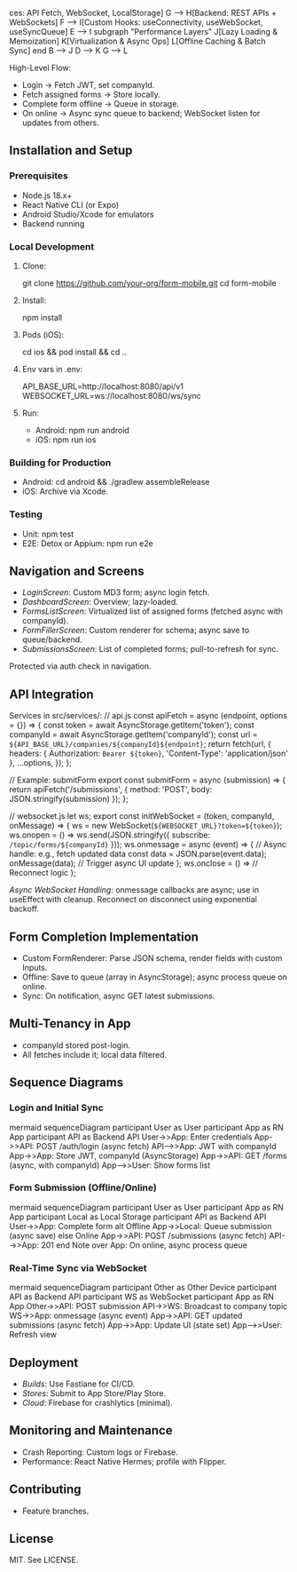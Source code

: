 ces: API Fetch, WebSocket, LocalStorage]
    G --> H[Backend: REST APIs + WebSockets]
    F --> I[Custom Hooks: useConnectivity, useWebSocket, useSyncQueue]
    E --> I
    subgraph "Performance Layers"
        J[Lazy Loading & Memoization]
        K[Virtualization & Async Ops]
        L[Offline Caching & Batch Sync]
    end
    B --> J
    D --> K
    G --> L

High-Level Flow:
- Login → Fetch JWT, set companyId.
- Fetch assigned forms → Store locally.
- Complete form offline → Queue in storage.
- On online → Async sync queue to backend; WebSocket listen for updates from others.

## Installation and Setup

### Prerequisites
- Node.js 18.x+
- React Native CLI (or Expo)
- Android Studio/Xcode for emulators
- Backend running

### Local Development
1. Clone:
   
   git clone https://github.com/your-org/form-mobile.git
   cd form-mobile
   
2. Install:
   
   npm install
   
3. Pods (iOS):
   
   cd ios && pod install && cd ..
   
4. Env vars in .env:
   
   API_BASE_URL=http://localhost:8080/api/v1
   WEBSOCKET_URL=ws://localhost:8080/ws/sync
   
5. Run:
   - Android: npm run android
   - iOS: npm run ios

### Building for Production
- Android: cd android && ./gradlew assembleRelease
- iOS: Archive via Xcode.

### Testing
- Unit: npm test
- E2E: Detox or Appium: npm run e2e

## Navigation and Screens

- *LoginScreen*: Custom MD3 form; async login fetch.
- *DashboardScreen*: Overview; lazy-loaded.
- *FormsListScreen*: Virtualized list of assigned forms (fetched async with companyId).
- *FormFillerScreen*: Custom renderer for schema; async save to queue/backend.
- *SubmissionsScreen*: List of completed forms; pull-to-refresh for sync.

Protected via auth check in navigation.

## API Integration

Services in src/services/:
// api.js
const apiFetch = async (endpoint, options = {}) => {
  const token = await AsyncStorage.getItem('token');
  const companyId = await AsyncStorage.getItem('companyId');
  const url = `${API_BASE_URL}/companies/${companyId}${endpoint}`;
  return fetch(url, {
    headers: { Authorization: `Bearer ${token}`, 'Content-Type': 'application/json' },
    ...options,
  });
};

// Example: submitForm
export const submitForm = async (submission) => {
  return apiFetch('/submissions', { method: 'POST', body: JSON.stringify(submission) });
};

// websocket.js
let ws;
export const initWebSocket = (token, companyId, onMessage) => {
  ws = new WebSocket(`${WEBSOCKET_URL}?token=${token}`);
  ws.onopen = () => ws.send(JSON.stringify({ subscribe: `/topic/forms/${companyId}` }));
  ws.onmessage = async (event) => {
    // Async handle: e.g., fetch updated data
    const data = JSON.parse(event.data);
    onMessage(data);  // Trigger async UI update
  };
  ws.onclose = () => // Reconnect logic
};

*Async WebSocket Handling*: onmessage callbacks are async; use in useEffect with cleanup. Reconnect on disconnect using exponential backoff.

## Form Completion Implementation

- Custom FormRenderer: Parse JSON schema, render fields with custom Inputs.
- Offline: Save to queue (array in AsyncStorage); async process queue on online.
- Sync: On notification, async GET latest submissions.

## Multi-Tenancy in App

- companyId stored post-login.
- All fetches include it; local data filtered.

## Sequence Diagrams

### Login and Initial Sync
mermaid
sequenceDiagram
    participant User as User
    participant App as RN App
    participant API as Backend API
    User->>App: Enter credentials
    App->>API: POST /auth/login (async fetch)
    API-->>App: JWT with companyId
    App->>App: Store JWT, companyId (AsyncStorage)
    App->>API: GET /forms (async, with companyId)
    App-->>User: Show forms list

### Form Submission (Offline/Online)
mermaid
sequenceDiagram
    participant User as User
    participant App as RN App
    participant Local as Local Storage
    participant API as Backend API
    User->>App: Complete form
    alt Offline
        App->>Local: Queue submission (async save)
    else Online
        App->>API: POST /submissions (async fetch)
        API-->>App: 201
    end
    Note over App: On online, async process queue

### Real-Time Sync via WebSocket
mermaid
sequenceDiagram
    participant Other as Other Device
    participant API as Backend API
    participant WS as WebSocket
    participant App as RN App
    Other->>API: POST submission
    API->>WS: Broadcast to company topic
    WS->>App: onmessage (async event)
    App->>API: GET updated submissions (async fetch)
    App->>App: Update UI (state set)
    App-->>User: Refresh view

## Deployment

- *Builds*: Use Fastlane for CI/CD.
- *Stores*: Submit to App Store/Play Store.
- *Cloud*: Firebase for crashlytics (minimal).

## Monitoring and Maintenance
- Crash Reporting: Custom logs or Firebase.
- Performance: React Native Hermes; profile with Flipper.

## Contributing
- Feature branches.

## License
MIT. See LICENSE.
